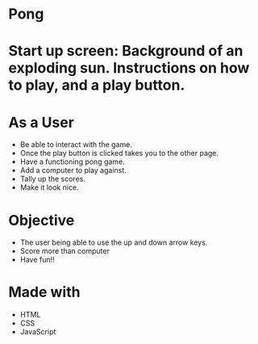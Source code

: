 # Pong
# Start up screen: Background of an exploding sun. Instructions on how to play, and a play button.

# As a User
 * Be able to interact with the game.
 * Once the play button is clicked takes you to the other page.
 * Have a functioning pong game.
 * Add a computer to play against.
 * Tally up the scores.
 * Make it look nice. 

 # Objective
  * The user being able to use the up and down arrow keys.
  * Score more than computer
  * Have fun!!

  # Made with
   * HTML
   * CSS
   * JavaScript
